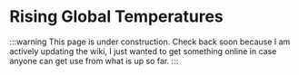 # Rising Global Temperatures

:::warning
This page is under construction. Check back soon because I am actively updating the wiki, I just wanted to get something online in case anyone can get use from what is up so far.
:::
